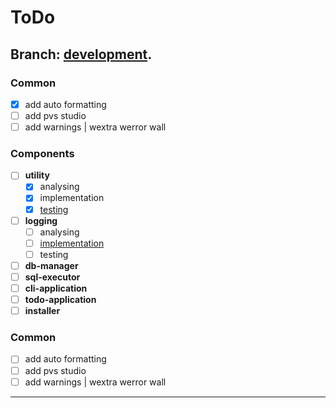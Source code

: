 # ToDo

## Branch:  [development](docs/branch-development).

### Common
- [x] add auto formatting
- [ ] add pvs studio 
- [ ] add warnings | wextra werror wall 

### Components
- [ ] **utility**
	- [x] analysing
	- [x] implementation
	- [x] [testing](docs/testing/utility)
- [ ] **logging**
	- [ ] analysing
	- [ ] [implementation](docs/logging)
	- [ ] testing
- [ ] **db-manager**
- [ ] **sql-executor**
- [ ] **cli-application**
- [ ] **todo-application**
- [ ] **installer**

### Common
- [ ] add auto formatting
- [ ] add pvs studio 
- [ ] add warnings | wextra werror wall 

---
